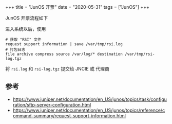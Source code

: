 +++
title = "JunOS 开票"
date = "2020-05-31"
tags = ["JunOS"]
+++

JunOS 开票流程如下

进入系统以后，使用

```shell
# 获取 "RSI" 文件
request support information | save /var/tmp/rsi.log
# 打包日志
file archive compress source /var/log/* destination /var/tmp/rsi-log.tgz
```

将 `rsi.log` 和 `rsi-log.tgz` 提交给 JNCIE 或 代理商

## 参考

- <https://www.juniper.net/documentation/en_US/junos/topics/task/configuration/sftp-server-configuration.html>
- <https://www.juniper.net/documentation/en_US/junos/topics/reference/command-summary/request-support-information.html>

